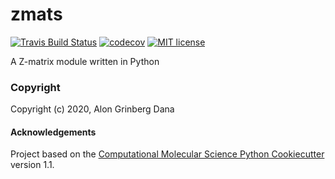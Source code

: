 zmats
==============================
[//]: # (Badges)
[![Travis Build Status](https://travis-ci.com/ReactionMechanismGenerator/zmats.svg?branch=master)](https://travis-ci.com/ReactionMechanismGenerator/zmats)
[![codecov](https://codecov.io/gh/ReactionMechanismGenerator/zmats/branch/master/graph/badge.svg)](https://codecov.io/gh/ReactionMechanismGenerator/zmats/branch/master)
[![MIT license](http://img.shields.io/badge/license-MIT-brightgreen.svg)](http://opensource.org/licenses/MIT)

A Z-matrix module written in Python

### Copyright

Copyright (c) 2020, Alon Grinberg Dana


#### Acknowledgements
 
Project based on the 
[Computational Molecular Science Python Cookiecutter](https://github.com/molssi/cookiecutter-cms) version 1.1.
